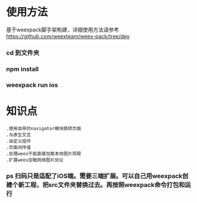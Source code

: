 # 使用方法
  基于weexpack脚手架构建，详细使用方法请参考 https://github.com/weexteam/weex-pack/tree/dev

### cd 到文件夹
### npm install
### weexpack run ios

# 知识点
    .使用自带的navigator模块跳转页面
    .与原生交互
    .自定义组件
    .页面间传值
    .处理weex不能直接加载本地图片局限
    .扩展weex加载网络图片协议

### ps 扫码只是适配了iOS端。需要三端扩展。可以自己用weexpack创建个新工程，把src文件夹替换过去。再按照weexpack命令打包和运行
